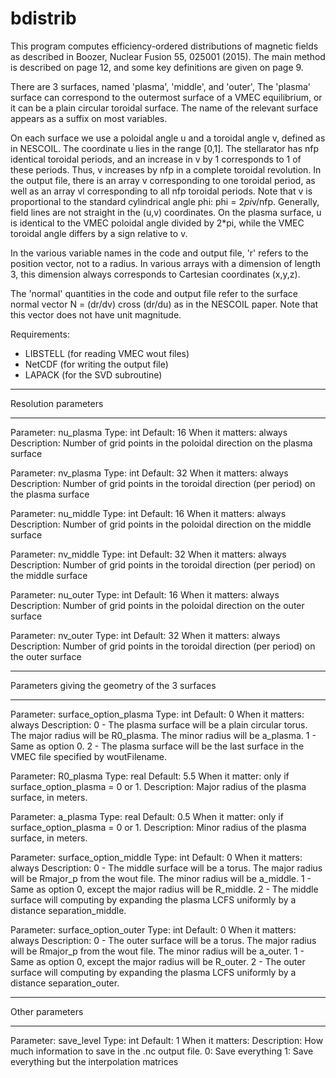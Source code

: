 # bdistrib

This program computes efficiency-ordered distributions of magnetic fields as described in Boozer, Nuclear Fusion 55, 025001 (2015).  The main method is described on page 12, and some key definitions are given on page 9.

There are 3 surfaces, named 'plasma', 'middle', and 'outer', The 'plasma' surface can correspond to the outermost surface of a VMEC equilibrium, or it can be a plain circular toroidal surface. The name of the relevant surface appears as a suffix on
most variables.

On each surface we use a poloidal angle u and a toroidal angle v, defined as in NESCOIL.  The coordinate u lies in the range [0,1]. The stellarator has nfp identical toroidal periods, and an increase in v by 1 corresponds to 1 of these periods. Thus,
v increases by nfp in a complete toroidal revolution. In the output file, there is an array v corresponding to one toroidal period, as well as an array vl corresponding to all nfp toroidal periods.  Note that v is proportional to the standard
cylindrical angle phi: phi = 2*pi*v/nfp.  Generally, field lines are not straight in the (u,v) coordinates.  On the plasma surface, u is identical to the VMEC poloidal angle divided by 2*pi, while the VMEC toroidal angle differs by a sign relative to
v.

In the various variable names in the code and output file, 'r' refers to the position vector, not to a radius.  In various arrays with a dimension of length 3, this dimension always corresponds to Cartesian coordinates (x,y,z).

The 'normal' quantities in the code and output file refer to the surface normal vector N = (dr/dv) cross (dr/du) as in the NESCOIL paper. Note that this vector does not have unit magnitude.

Requirements:
* LIBSTELL (for reading VMEC wout files)
* NetCDF (for writing the output file)
* LAPACK (for the SVD subroutine)


*******************************************************************
Resolution parameters
*******************************************************************

Parameter: nu_plasma
Type: int
Default: 16
When it matters: always
Description: Number of grid points in the poloidal direction on the plasma surface

Parameter: nv_plasma
Type: int
Default: 32
When it matters: always
Description: Number of grid points in the toroidal direction (per period) on the plasma surface

Parameter: nu_middle
Type: int
Default: 16
When it matters: always
Description: Number of grid points in the poloidal direction on the middle surface

Parameter: nv_middle
Type: int
Default: 32
When it matters: always
Description: Number of grid points in the toroidal direction (per period) on the middle surface

Parameter: nu_outer
Type: int
Default: 16
When it matters: always
Description: Number of grid points in the poloidal direction on the outer surface

Parameter: nv_outer
Type: int
Default: 32
When it matters: always
Description: Number of grid points in the toroidal direction (per period) on the outer surface

*******************************************************************
Parameters giving the geometry of the 3 surfaces
*******************************************************************

Parameter: surface_option_plasma
Type: int
Default: 0
When it matters: always
Description:
 0 - The plasma surface will be a plain circular torus. The major radius will be R0_plasma.
     The minor radius will be a_plasma.
 1 - Same as option 0.
 2 - The plasma surface will be the last surface in the VMEC file specified by woutFilename.

Parameter: R0_plasma
Type: real
Default: 5.5
When it matter: only if surface_option_plasma = 0 or 1.
Description: Major radius of the plasma surface, in meters.

Parameter: a_plasma
Type: real
Default: 0.5
When it matter: only if surface_option_plasma = 0 or 1.
Description: Minor radius of the plasma surface, in meters.

Parameter: surface_option_middle
Type: int
Default: 0
When it matters: always
Description:
 0 - The middle surface will be a torus. The major radius will be Rmajor_p from the wout file.
     The minor radius will be a_middle.
 1 - Same as option 0, except the major radius will be R_middle.
 2 - The middle surface will computing by expanding the plasma LCFS uniformly by a distance separation_middle.

Parameter: surface_option_outer
Type: int
Default: 0
When it matters: always
Description:
 0 - The outer surface will be a torus. The major radius will be Rmajor_p from the wout file.
     The minor radius will be a_outer.
 1 - Same as option 0, except the major radius will be R_outer.
 2 - The outer surface will computing by expanding the plasma LCFS uniformly by a distance separation_outer.


*******************************************************************
Other parameters
*******************************************************************

Parameter: save_level
Type: int
Default: 1
When it matters:
Description: How much information to save in the .nc output file.
  0: Save everything
  1: Save everything but the interpolation matrices


